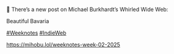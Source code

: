 🤖 There’s a new post on Michael Burkhardt’s Whirled Wide Web:

Beautiful Bavaria

[\#<span>Weeknotes</span>](https://social.lol/tags/Weeknotes) [\#<span>IndieWeb</span>](https://social.lol/tags/IndieWeb)

[<span class="invisible">https://</span><span class="ellipsis">mihobu.lol/weeknotes-week-02-2</span><span class="invisible">025</span>](https://mihobu.lol/weeknotes-week-02-2025)